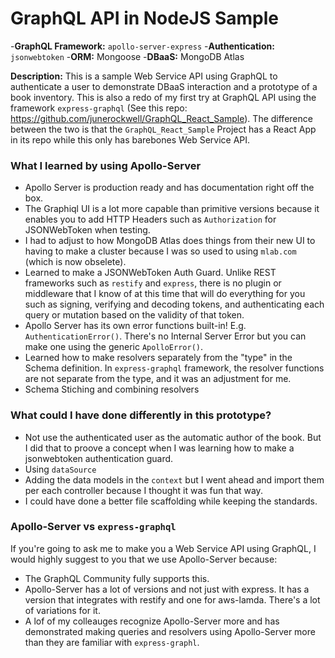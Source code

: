 # GraphQL API in NodeJS Sample

-**GraphQL Framework:** `apollo-server-express`
-**Authentication:** `jsonwebtoken`
-**ORM:** Mongoose
-**DBaaS:** MongoDB Atlas

**Description:** This is a sample Web Service API using GraphQL to authenticate a user to demonstrate DBaaS interaction and a prototype of a book inventory. This is also a redo of my first try at GraphQL API using the framework `express-graphql` (See this repo: https://github.com/junerockwell/GraphQL_React_Sample). The difference between the two is that the `GraphQL_React_Sample` Project has a React App in its repo while this only has barebones Web Service API.

### What I learned by using Apollo-Server
- Apollo Server is production ready and has documentation right off the box.
- The Graphiql UI is a lot more capable than primitive versions because it enables you to add HTTP Headers such as `Authorization` for JSONWebToken when testing.
- I had to adjust to how MongoDB Atlas does things from their new UI to having to make a cluster because I was so used to using `mlab.com` (which is now obselete).
- Learned to make a JSONWebToken Auth Guard. Unlike REST frameworks such as `restify` and `express`, there is no plugin or middleware that I know of at this time that will do everything for you such as signing, verifying and decoding tokens, and authenticating each query or mutation based on the validity of that token.
- Apollo Server has its own error functions built-in! E.g. `AuthenticationError()`. There's no Internal Server Error but you can make one using the generic `ApolloError()`.
- Learned how to make resolvers separately from the "type" in the Schema definition. In `express-graphql` framework, the resolver functions are not separate from the type, and it was an adjustment for me.
- Schema Stiching and combining resolvers

### What could I have done differently in this prototype?
- Not use the authenticated user as the automatic author of the book. But I did that to proove a concept when I was learning how to make a jsonwebtoken authentication guard.
- Using `dataSource`
- Adding the data models in the `context` but I went ahead and import them per each controller because I thought it was fun that way.
- I could have done a better file scaffolding while keeping the standards.

### Apollo-Server vs `express-graphql`
If you're going to ask me to make you a Web Service API using GraphQL, I would highly suggest to you that we use Apollo-Server because:
- The GraphQL Community fully supports this.
- Apollo-Server has a lot of versions and not just with express. It has a version that integrates with restify and one for aws-lamda. There's a lot of variations for it. 
- A lof of my colleauges recognize Apollo-Server more and has demonstrated making queries and resolvers using Apollo-Server more than they are familiar with `express-graphl`.
